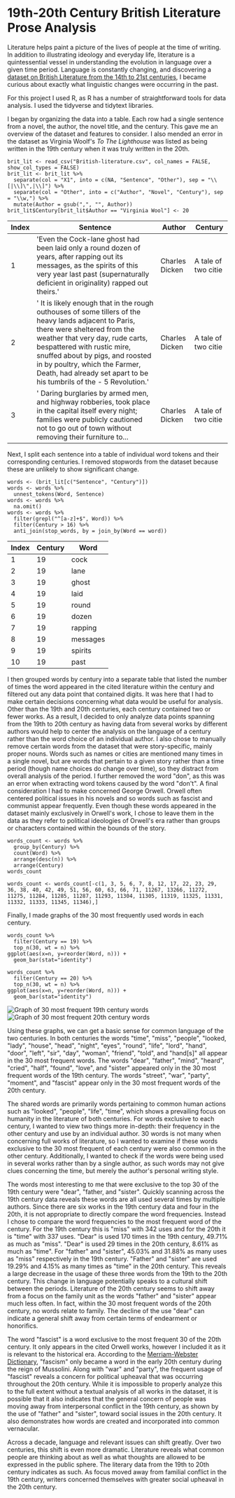 # 19th-20th Century British Literature Prose Analysis
Literature helps paint a picture of the lives of people at the time of writing. In addition to illustrating ideology and everyday life, literature is a quintessential vessel in understanding the evolution in language over a given time period. Language is constantly changing, and discovering a [dataset on British Literature from the 14th to 21st centuries](https://www.kaggle.com/datasets/ahmadalijamali/british-literature-nlp-labeld-phrase), I became curious about exactly what linguistic changes were occurring in the past. 

For this project I used R, as R has a number of straightforward tools for data analysis. I used the tidyverse and tidytext libraries. 

I began by organizing the data into a table. Each row had a single sentence from a novel, the author, the novel title, and the century. This gave me an overview of the dataset and features to consider. I also mended an error in the dataset as Virginia Woolf's *To The Lighthouse* was listed as being written in the 19th century when it was truly written in the 20th. 
```
brit_lit <- read_csv("British-literature.csv", col_names = FALSE, show_col_types = FALSE)
brit_lit <- brit_lit %>%
  separate(col = "X1", into = c(NA, "Sentence", "Other"), sep = "\\[|\\]\",|\\]") %>% 
  separate(col = "Other", into = c("Author", "Novel", "Century"), sep = "\\w,") %>%
  mutate(Author = gsub(",", "", Author))
brit_lit$Century[brit_lit$Author == "Virginia Wool"] <- 20
```
| Index | Sentence | Author | Century |
| --- | --- | ---| --- |
| 1 | 'Even the Cock-lane ghost had been laid only a round dozen of years, after rapping out its messages, as the spirits of this very year last past (supernaturally deficient in originality) rapped out theirs.' | Charles Dicken|A tale of two citie | 19 |
| 2 | ' It is likely enough that in the rough outhouses of some tillers of the heavy lands adjacent to Paris, there were sheltered from the weather that very day, rude carts, bespattered with rustic mire, snuffed about by pigs, and roosted in by poultry, which the Farmer, Death, had already set apart to be his tumbrils of the - 5 Revolution.' | Charles Dicken | A tale of two citie | 19 |
| 3 | ' Daring burglaries by armed men, and highway robberies, took place in the capital itself every night; families were publicly cautioned not to go out of town without removing their furniture to... | Charles Dicken | A tale of two citie | 19 |

Next, I split each sentence into a table of individual word tokens and their corresponding centuries. I removed stopwords from the dataset because these are unlikely to show significant change. 
```
words <- (brit_lit[c("Sentence", "Century")])
words <- words %>%
  unnest_tokens(Word, Sentence)
words <- words %>% 
  na.omit() 
words <- words %>%
  filter(grepl("^[a-z]+$", Word)) %>%
  filter(Century > 16) %>%
  anti_join(stop_words, by = join_by(Word == word))
```

| Index | Century | Word |
| --- | --- | --- |
| 1 | 19 | cock |
| 2 | 19 | lane |
| 3 | 19 | ghost |
| 4 | 19 | laid |
| 5 | 19 | round |
| 6 | 19 | dozen |
| 7 | 19 | rapping |
| 8 | 19 | messages |
| 9 | 19 | spirits |
| 10 | 19 | past |

I then grouped words by century into a separate table that listed the number of times the word appeared in the cited literature within the century and filtered out any data point that contained digits. It was here that I had to make certain decisions concerning what data would be useful for analysis. Other than the 19th and 20th centuries, each century contained two or fewer works. As a result, I decided to only analyze data points spanning from the 19th to 20th century as having data from several works by different authors would help to center the analysis on the language of a century rather than the word choice of an individual author. I also chose to manually remove certain words from the dataset that were story-specific, mainly proper nouns. Words such as names or cities are mentioned many times in a single novel, but are words that pertain to a given story rather than a time period (though name choices do change over time), so they distract from overall analysis of the period. I further removed the word "don", as this was an error when extracting word tokens caused by the word "don't". A final consideration I had to make concerned George Orwell. Orwell often centered political issues in his novels and so words such as fascist and communist appear frequently. Even though these words appeared in the dataset mainly exclusively in Orwell's work, I chose to leave them in the data as they refer to political ideologies of Orwell's era rather than groups or characters contained within the bounds of the story. 
```
words_count <- words %>%
  group_by(Century) %>%
  count(Word) %>%
  arrange(desc(n)) %>%
  arrange(Century)
words_count

words_count <- words_count[-c(1, 3, 5, 6, 7, 8, 12, 17, 22, 23, 29, 36, 38, 40, 42, 49, 51, 56, 60, 63, 66, 71, 11267, 13266, 11272, 11275, 11284, 11285, 11287, 11293, 11304, 11305, 11319, 11325, 11331, 11332, 11333, 11345, 11346),]
```
Finally, I made graphs of the 30 most frequently used words in each century. 
```
words_count %>%
  filter(Century == 19) %>%
  top_n(30, wt = n) %>%
ggplot(aes(x=n, y=reorder(Word, n))) +
  geom_bar(stat="identity")

words_count %>%
  filter(Century == 20) %>%
  top_n(30, wt = n) %>%
ggplot(aes(x=n, y=reorder(Word, n))) +
  geom_bar(stat="identity")
```
![Graph of 30 most frequent 19th century words](https://github.com/fua-bot/Brit-Lit/assets/78167892/e4ea0cd1-eb8b-43cf-aa34-0b70677d77b4)
![Graph of 30 most frequent 20th century words](https://github.com/fua-bot/Brit-Lit/assets/78167892/f5c86c41-d1fe-4604-aa7f-083213dff494)

Using these graphs, we can get a basic sense for common language of the two centuries. In both centuries the words "time", "miss", "people", "looked, "lady", "house", "head", "night", "eyes", "round", "life", "lord", "hand", "door", "left", "sir", "day", "woman", "friend", "told", and "hand\[s\]" all appear in the 30 most frequent words. The words "dear", "father", "mind", "heard", "cried", "half", "found", "love", and "sister" appeared only in the 30 most frequent words of the 19th century. The words "street", "war", "party", "moment", and "fascist" appear only in the 30 most frequent words of the 20th century. 

The shared words are primarily words pertaining to common human actions such as "looked", "people", "life", "time", which shows a prevailing focus on humanity in the literature of both centuries. For words exclusive to each century, I wanted to view two things more in-depth: their frequency in the other century and use by an individual author. 30 words is not many when concerning full works of literature, so I wanted to examine if these words exclusive to the 30 most frequent of each century were also common in the other century. Additionally, I wanted to check if the words were being used in several works rather than by a single author, as such words may not give clues concerning the time, but merely the author's personal writing style. 

The words most interesting to me that were exclusive to the top 30 of the 19th century were "dear", "father, and "sister". Quickly scanning across the 19th century data reveals these words are all used several times by multiple authors. Since there are six works in the 19th century data and four in the 20th, it is not appropriate to directly compare the word frequencies. Instead I chose to compare the word frequencies to the most frequent word of the century. For the 19th century this is "miss" with 342 uses and for the 20th it is "time" with 337 uses. "Dear" is used 170 times in the 19th century, 49.71% as much as "miss". "Dear" is used 29 times in the 20th century, 8.61% as much as "time". For "father" and "sister", 45.03% and 31.88% as many uses as "miss" respectively in the 19th century. "Father" and "sister" are used 19.29% and 4.15% as many times as "time" in the 20th century. This reveals a large decrease in the usage of these three words from the 19th to the 20th century. This change in language potentially speaks to a cultural shift between the periods. Literature of the 20th century seems to shift away from a focus on the family unit as the words "father" and "sister" appear much less often. In fact, within the 30 most frequent words of the 20th century, no words relate to family. The decline of the use "dear" can indicate a general shift away from certain terms of endearment or honorifics. 

The word "fascist" is a word exclusive to the most frequent 30 of the 20th century. It only appears in the cited Orwell works, however I included it as it is relevant to the historical era. According to the [Merriam-Webster Dictionary](https://www.merriam-webster.com/wordplay/fascism-meaning-and-history#:~:text=Rise%20of%20Mussolini&text=Mussolini's%20fascisti%20made%20the%20stronger,and%20their%20fasces%2C%20precede%20him.), "fascism" only became a word in the early 20th century during the reign of Mussolini. Along with "war" and "party", the frequent usage of "fascist" reveals a concern for political upheaval that was occurring throughout the 20th century. While it is impossible to properly analyze this to the full extent without a textual analysis of all works in the dataset, it is possible that it also indicates that the general concern of people was moving away from interpersonal conflict in the 19th century, as shown by the use of "father" and "sister", toward social issues in the 20th century. It also demonstrates how words are created and incorporated into common vernacular. 

Across a decade, language and relevant issues can shift greatly. Over two centuries, this shift is even more dramatic. Literature reveals what common people are thinking about as well as what thoughts are allowed to be expressed in the public sphere. The literary data from the 19th to 20th century indicates as such. As focus moved away from familial conflict in the 19th century, writers concerned themselves with greater social upheaval in the 20th century. 
